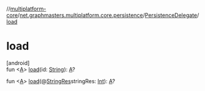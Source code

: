 //[multiplatform-core](../../../index.md)/[net.graphmasters.multiplatform.core.persistence](../index.md)/[PersistenceDelegate](index.md)/[load](load.md)

# load

[android]\
fun &lt;[A](load.md)&gt; [load](load.md)(id: [String](https://kotlinlang.org/api/latest/jvm/stdlib/kotlin/-string/index.html)): [A](load.md)?

fun &lt;[A](load.md)&gt; [load](load.md)(@[StringRes](https://developer.android.com/reference/kotlin/androidx/annotation/StringRes.html)stringRes: [Int](https://kotlinlang.org/api/latest/jvm/stdlib/kotlin/-int/index.html)): [A](load.md)?
